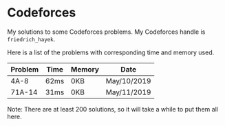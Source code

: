 # Codeforces
My solutions to some Codeforces problems. My Codeforces handle is `friedrich_hayek`.

Here is a list of the problems with corresponding time and memory used.

|Problem|Time|Memory|Date|
| -- | -- | -- | -- |
| 4A-8 | 62ms | 0KB | May/10/2019 |
|71A-14|31ms|0KB|May/11/2019|

Note: There are at least 200 solutions, so it will take a while to put them all here.
